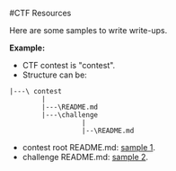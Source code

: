 ﻿#CTF Resources

Here are some samples to write write-ups.

**Example:**

* CTF contest is "contest".
* Structure can be: 

```
|---\ contest 
        |
        |---\README.md
        |---\challenge
                  |
                  |--\README.md
```

* contest root README.md: [sample 1](https://github.com/sft-hardwork/CTFs/blob/master/resources/contest/README.md).
* challenge README.md: [sample 2](https://github.com/sft-hardwork/CTFs/blob/master/resources/contest/challenge/README.md).